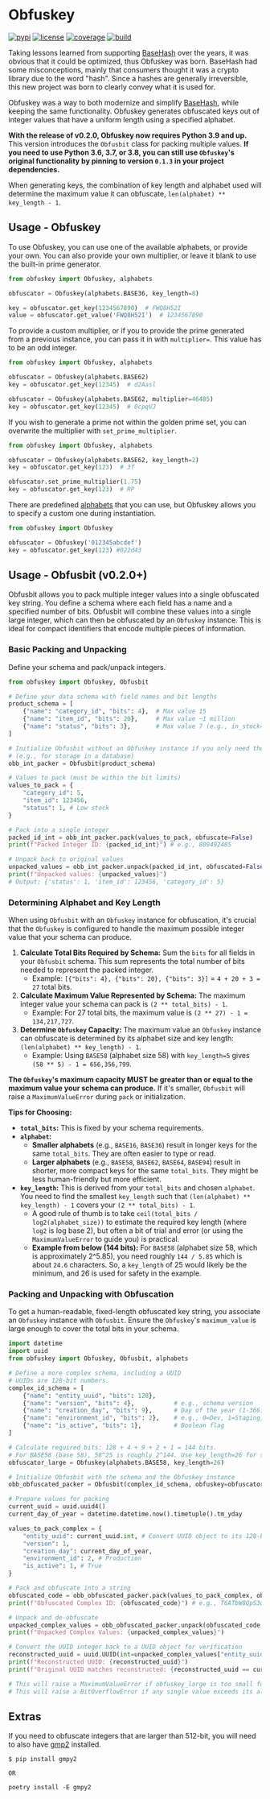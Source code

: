 # Obfuskey

[![pypi][pypi-v]][pypi] [![license][pypi-l]][pypi] [![coverage][codecov-i]][codecov] [![build][workflow-i]][workflow]

Taking lessons learned from supporting [BaseHash][basehash] over the years, it was
obvious that it could be optimized, thus Obfuskey was born. BaseHash had some
misconceptions, mainly that consumers thought it was a crypto library due to the word
"hash". Since a hashes are generally irreversible, this new project was born to clearly
convey what it is used for.

Obfuskey was a way to both modernize and simplify [BaseHash][basehash], while keeping
the same functionality. Obfuskey generates obfuscated keys out of integer values that
have a uniform length using a specified alphabet.

**With the release of v0.2.0, Obfuskey now requires Python 3.9 and up.** This version introduces
the `Obfusbit` class for packing multiple values.
**If you need to use Python 3.6, 3.7, or 3.8, you can still use `Obfuskey`'s original
functionality by pinning to version `0.1.3` in your project dependencies.**

When generating keys, the combination of key length and alphabet used will determine the
maximum value it can obfuscate, `len(alphabet) ** key_length - 1`.

## Usage - Obfuskey

To use Obfuskey, you can use one of the available alphabets, or provide your own. You
can also provide your own multiplier, or leave it blank to use the built-in prime
generator.

```python
from obfuskey import Obfuskey, alphabets

obfuscator = Obfuskey(alphabets.BASE36, key_length=8)

key = obfuscator.get_key(1234567890)  # FWQ8H52I
value = obfuscator.get_value('FWQ8H52I')  # 1234567890
```

To provide a custom multiplier, or if you to provide the prime generated from a
previous instance, you can pass it in with `multiplier=`. This value has to be an odd
integer.

```python
from obfuskey import Obfuskey, alphabets

obfuscator = Obfuskey(alphabets.BASE62)
key = obfuscator.get_key(12345)  # d2Aasl

obfuscator = Obfuskey(alphabets.BASE62, multiplier=46485)
key = obfuscator.get_key(12345)  # 0cpqVJ
```

If you wish to generate a prime not within the golden prime set, you can overwrite the
multiplier with `set_prime_multiplier`.

```python
from obfuskey import Obfuskey, alphabets

obfuscator = Obfuskey(alphabets.BASE62, key_length=2)
key = obfuscator.get_key(123)  # 3f

obfuscator.set_prime_multiplier(1.75)
key = obfuscator.get_key(123)  # RP
```

There are predefined [alphabets][alphabets] that you can use, but Obfuskey allows you to
specify a custom one during instantiation.

```python
from obfuskey import Obfuskey

obfuscator = Obfuskey('012345abcdef')
key = obfuscator.get_key(123) #022d43
```

## Usage - Obfusbit (v0.2.0+)

Obfusbit allows you to pack multiple integer values into a single obfuscated key string.
You define a schema where each field has a name and a specified number of bits. Obfusbit
will combine these values into a single large integer, which can then be obfuscated by
an `Obfuskey` instance. This is ideal for compact identifiers that encode multiple pieces
of information.

### Basic Packing and Unpacking

Define your schema and pack/unpack integers.

```python
from obfuskey import Obfuskey, Obfusbit

# Define your data schema with field names and bit lengths
product_schema = [
    {"name": "category_id", "bits": 4},  # Max value 15
    {"name": "item_id", "bits": 20},     # Max value ~1 million
    {"name": "status", "bits": 3},       # Max value 7 (e.g., in_stock=0, low=1, out=2)
]

# Initialize Obfusbit without an Obfuskey instance if you only need the raw integer
# (e.g., for storage in a database)
obb_int_packer = Obfusbit(product_schema)

# Values to pack (must be within the bit limits)
values_to_pack = {
    "category_id": 5,
    "item_id": 123456,
    "status": 1, # Low stock
}

# Pack into a single integer
packed_id_int = obb_int_packer.pack(values_to_pack, obfuscate=False)
print(f"Packed Integer ID: {packed_id_int}") # e.g., 809492485

# Unpack back to original values
unpacked_values = obb_int_packer.unpack(packed_id_int, obfuscated=False)
print(f"Unpacked values: {unpacked_values}")
# Output: {'status': 1, 'item_id': 123456, 'category_id': 5}
```

### Determining Alphabet and Key Length

When using `Obfusbit` with an `Obfuskey` instance for obfuscation, it's crucial that the
`Obfuskey` is configured to handle the maximum possible integer value that your schema
can produce.

1.  **Calculate Total Bits Required by Schema:** Sum the `bits` for all fields in your
    `Obfusbit` schema. This sum represents the total number of bits needed to represent
    the packed integer.
    - Example: `[{"bits": 4}, {"bits": 20}, {"bits": 3}]` = `4 + 20 + 3 = 27` total bits.
2.  **Calculate Maximum Value Represented by Schema:** The maximum integer value your
    schema can pack is `(2 ** total_bits) - 1`.
    - Example: For 27 total bits, the maximum value is `(2 ** 27) - 1 = 134,217,727`.
3.  **Determine `Obfuskey` Capacity:** The maximum value an `Obfuskey` instance can obfuscate
    is determined by its alphabet size and key length: `(len(alphabet) ** key_length) - 1`.
    - Example: Using `BASE58` (alphabet size 58) with `key_length=5` gives
      `(58 ** 5) - 1 = 656,356,799`.

**The `Obfuskey`'s maximum capacity MUST be greater than or equal to the maximum value your
schema can produce.** If it's smaller, `Obfusbit` will raise a `MaximumValueError` during 
`pack` or initialization.

**Tips for Choosing:**

- **`total_bits`:** This is fixed by your schema requirements.
- **`alphabet`:**
  - **Smaller alphabets** (e.g., `BASE16`, `BASE36`) result in longer keys for the same
    `total_bits`. They are often easier to type or read.
  - **Larger alphabets** (e.g., `BASE58`, `BASE62`, `BASE64`, `BASE94`) result in shorter,
    more compact keys for the same `total_bits`. They might be less human-friendly but more
    efficient.
- **`key_length`:** This is derived from your `total_bits` and chosen `alphabet`. You need
  to find the smallest `key_length` such that `(len(alphabet) ** key_length) - 1` covers
  your `(2 ** total_bits) - 1`.
  - A good rule of thumb is to take `ceil(total_bits / log2(alphabet_size))` to estimate the
    required key length (where `log2` is log base 2), but often a bit of trial and error
    (or using the `MaximumValueError` to guide you) is practical.
  - **Example from below (144 bits):** For `BASE58` (alphabet size 58, which is approximately
    2^5.85), you need roughly `144 / 5.85` which is about `24.6` characters. So, a `key_length`
    of 25 would likely be the minimum, and 26 is used for safety in the example.

### Packing and Unpacking with Obfuscation

To get a human-readable, fixed-length obfuscated key string, you associate an `Obfuskey`
instance with `Obfusbit`. Ensure the `Obfuskey`'s `maximum_value` is large enough to
cover the total bits in your schema.

```python
import datetime
import uuid
from obfuskey import Obfuskey, Obfusbit, alphabets

# Define a more complex schema, including a UUID
# UUIDs are 128-bit numbers.
complex_id_schema = [
    {"name": "entity_uuid", "bits": 128},
    {"name": "version", "bits": 4},           # e.g., schema version
    {"name": "creation_day", "bits": 9},      # Day of the year (1-366)
    {"name": "environment_id", "bits": 2},    # e.g., 0=Dev, 1=Staging, 2=Prod
    {"name": "is_active", "bits": 1},         # Boolean flag
]

# Calculate required bits: 128 + 4 + 9 + 2 + 1 = 144 bits.
# For BASE58 (base 58), 58^25 is roughly 2^144. Use key_length=26 for safety.
obfuscator_large = Obfuskey(alphabets.BASE58, key_length=26)

# Initialize Obfusbit with the schema and the Obfuskey instance
obb_obfuscated_packer = Obfusbit(complex_id_schema, obfuskey=obfuscator_large)

# Prepare values for packing
current_uuid = uuid.uuid4()
current_day_of_year = datetime.datetime.now().timetuple().tm_yday

values_to_pack_complex = {
    "entity_uuid": current_uuid.int, # Convert UUID object to its 128-bit integer
    "version": 1,
    "creation_day": current_day_of_year,
    "environment_id": 2, # Production
    "is_active": 1, # True
}

# Pack and obfuscate into a string
obfuscated_code = obb_obfuscated_packer.pack(values_to_pack_complex, obfuscate=True)
print(f"Obfuscated Complex ID: {obfuscated_code}") # e.g., T6ATbW8QpS3qBVACGganMCi4rU

# Unpack and de-obfuscate
unpacked_complex_values = obb_obfuscated_packer.unpack(obfuscated_code, obfuscated=True)
print(f"Unpacked Complex Values: {unpacked_complex_values}")

# Convert the UUID integer back to a UUID object for verification
reconstructed_uuid = uuid.UUID(int=unpacked_complex_values["entity_uuid"])
print(f"Reconstructed UUID: {reconstructed_uuid}")
print(f"Original UUID matches reconstructed: {reconstructed_uuid == current_uuid}")

# This will raise a MaximumValueError if obfuskey_large is too small for the schema.
# This will raise a BitOverflowError if any single value exceeds its allocated bits.
```

## Extras

If you need to obfuscate integers that are larger than 512-bit, you will need to also
have [gmp2][gmpy2] installed.

```text
$ pip install gmpy2

OR

poetry install -E gmpy2
```

[basehash]: https://github.com/bnlucas/python-basehash
[alphabets]: https://github.com/bnlucas/obfuskey/blob/main/obfuskey/alphabets.py
[gmpy2]: https://pypi.org/project/gmpy2/
[pypi]: https://pypi.python.org/pypi/Obfuskey
[pypi-v]: https://img.shields.io/pypi/v/Obfuskey.svg
[pypi-l]: https://img.shields.io/pypi/l/Obfuskey.svg
[codecov]: https://codecov.io/gh/bnlucas/Obfuskey
[codecov-i]: https://img.shields.io/codecov/c/github/bnlucas/Obfuskey/master.svg
[workflow]: https://github.com/bnlucas/Obfuskey/actions?query=branch%3Amain+
[workflow-i]: https://img.shields.io/github/workflow/status/bnlucas/Obfuskey/CI/main
